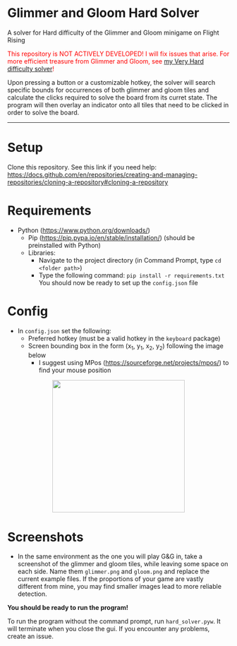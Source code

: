 # Glimmer and Gloom Hard Solver
A solver for Hard difficulty of the Glimmer and Gloom minigame on Flight Rising

<span style ="color:red">This repository is NOT ACTIVELY DEVELOPED! I will fix issues that arise. For more efficient treasure from Glimmer and Gloom, see [my Very Hard difficulty solver](https://github.com/TheFatRabbit/glimmer-and-gloom-very-hard-solver)!</span>

Upon pressing a button or a customizable hotkey, the solver will search specific bounds for occurrences of both glimmer and gloom tiles and calculate the clicks required to solve the board from its curret state. The program will then overlay an indicator onto all tiles that need to be clicked in order to solve the board.

---

# Setup
Clone this repository. See this link if you need help: https://docs.github.com/en/repositories/creating-and-managing-repositories/cloning-a-repository#cloning-a-repository

# Requirements
- Python (https://www.python.org/downloads/)
    - Pip (https://pip.pypa.io/en/stable/installation/) (should be preinstalled with Python)
    - Libraries:
        - Navigate to the project directory (in Command Prompt, type `cd <folder path>`)
        - Type the following command: `pip install -r requirements.txt`
You should now be ready to set up the `config.json` file

# Config
- In `config.json` set the following:
    - Preferred hotkey (must be a valid hotkey in the `keyboard` package)
    - Screen bounding box in the form (x<sub>1</sub>, y<sub>1</sub>, x<sub>2</sub>, y<sub>2</sub>) following the image below
        - I suggest using MPos (https://sourceforge.net/projects/mpos/) to find your mouse position
<p align="center"><img height="300" src="https://i.imgur.com/Ypx7hfc.png"></p>

# Screenshots
- In the same environment as the one you will play G&G in, take a screenshot of the glimmer and gloom tiles, while leaving some space on each side. Name them `glimmer.png` and `gloom.png` and replace the current example files. If the proportions of your game are vastly different from mine, you may find smaller images lead to more reliable detection.

**You should be ready to run the program!**

To run the program without the command prompt, run `hard_solver.pyw`. It will terminate when you close the gui.
If you encounter any problems, create an issue.